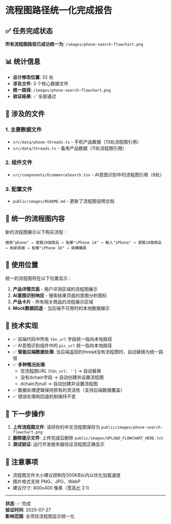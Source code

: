 # 流程图路径统一化完成报告

## ✅ 任务完成状态

**所有流程图路径已成功统一为**: `/images/phone-search-flowchart.png`

## 📊 统计信息

- **总计修改位置**: 32 处
- **涉及文件**: 3 个核心数据文件
- **统一路径**: `/images/phone-search-flowchart.png`
- **验证结果**: ✅ 全部通过

## 📁 涉及的文件

### 1. 主要数据文件
- `src/data/phone-threads.ts` - 手机产品数据（13处流程图引用）
- `src/data/threads.ts` - 备用产品数据（11处流程图引用）

### 2. 组件文件
- `src/components/EcommerceSearch.tsx` - AI意图识别中的流程图引用（8处）

### 3. 配置文件
- `public/images/README.md` - 更新了流程图说明文档

## 🔄 统一的流程图内容

新的流程图展示以下购买流程：
```
搜索"phone" → 瀏覽20個商品 → 點擊"iPhone 14" → 輸入"iPhone" → 瀏覽10個商品 → 刷新頁面 → 點擊"iPhone 16" → 跳轉購買
```

## 📌 使用位置

统一的流程图将在以下位置显示：

1. **产品详情页面** - 用户评测区域的流程图展示
2. **AI意图识别响应** - 搜索结果页面的意图分析图标
3. **产品卡片** - 所有相关商品的流程展示区域
4. **Mock数据回退** - 当后端不可用时的本地数据展示

## 🎯 技术实现

- ✅ 前端代码中所有 `tbn_url` 字段统一指向本地路径
- ✅ AI意图识别组件中的 `pic_url` 统一指向本地路径  
- ✅ **智能后端数据处理**: 当后端返回的thread没有流程图时，自动替换为统一路径
- ✅ **多种情况处理**: 
  - 空流程图URL (`tbn_url: ''`) → 自动替换
  - 没有dchain字段 → 自动创建并设置流程图
  - dchain为null → 自动创建并设置流程图
- ✅ 数据处理逻辑保持原有的灵活性（支持后端数据覆盖）
- ✅ 错误处理和回退机制保持不变

## 🔗 下一步操作

1. **上传流程图文件**: 请将你的中文流程图保存为 `public/images/phone-search-flowchart.png`
2. **删除提示文件**: 上传完成后删除 `public/images/UPLOAD_FLOWCHART_HERE.txt`
3. **测试验证**: 运行开发服务器验证流程图正确显示

## 📝 注意事项

- 流程图文件大小建议控制在500KB以内以优化加载速度
- 图片格式支持 PNG、JPG、WebP
- 建议尺寸: 800x400 像素（宽高比 2:1）

---

**状态**: ✅ 完成  
**验证时间**: 2025-07-27  
**影响范围**: 全项目流程图显示统一化
